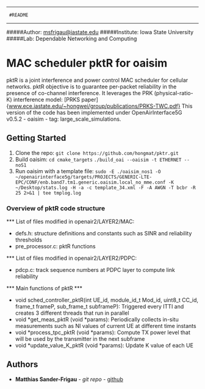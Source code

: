 ********************
     #README
********************  
#####Author: msfrigau@iastate.edu
#####Institute: Iowa State University
#####Lab: Dependable Networking and Computing

# MAC scheduler pktR for oaisim

pktR is a joint interference and power control MAC scheduler for cellular networks.
pktR objective is to guarantee per-packet reliability in the presence of co-channel interference.
It leverages the PRK (physical-ratio-K) interference model: [PRKS paper]{www.ece.iastate.edu/~hongwei/group/publications/PRKS-TWC.pdf}
This version of the code has been implemented under OpenAirInterface5G v0.5.2 - oaisim - tag: large_scale_simulations.

## Getting Started
1. Clone the repo:
```git clone https://github.com/hongmat/pktr.git```
2. Build oaisim:
```cd cmake_targets```
```./build_oai --oaisim -t ETHERNET --noS1```
3. Run oaisim with a template file:
```sudo -E ./oaisim_nos1 -O ~/openairinterface5g/targets/PROJECTS/GENERIC-LTE-EPC/CONF/enb.band7.tm1.generic.oaisim.local_no_mme.conf -K ~/Desktop/stats.log -H -a -c template_34.xml -F -A AWGN -T bcbr -R 25 2>&1 | tee tmplog.log```

### Overview of pktR code structure

*** List of files modified in openair2/LAYER2/MAC:
- defs.h: structure definitions and constants such as SINR and reliability thresholds
- pre_processor.c: pktR functions
 
*** List of files modified in openair2/LAYER2/PDPC:
- pdcp.c: track sequence numbers at PDPC layer to compute link reliability

*** Main functions of pktR ***
+ void sched_controller_pktR(int UE_id, module_id_t Mod_id, uint8_t CC_id, frame_t frameP, sub_frame_t subframeP): Triggered every ITTI and creates 3 different threads that run in parallel
+ void *get_meas_pktR (void *params): Periodically collects in-situ measurements such as NI values of current UE at different time instants
+ void *process_tpc_pktR (void *params): Compute TX power level that will be used by the transmitter in the next subframe
+ void *update_value_K_pktR (void *params): Update K value of each UE


## Authors

* **Matthias Sander-Frigau** - *git repo* - [github](https://github.com/hongmat/pktr.git)




